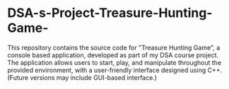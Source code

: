# DSA-s-Project-Treasure-Hunting-Game-
This repository contains the source code for "Treasure Hunting Game", a console based application, developed as part of my DSA course project. The application allows users to start, play, and manipulate throughout the provided environment, with a user-friendly interface designed using C++.(Future versions may include GUI-based interface.)
